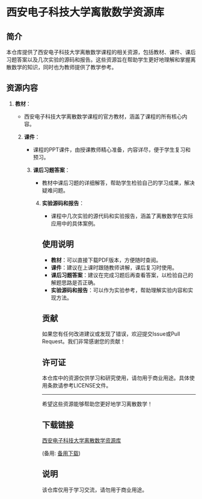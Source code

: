 # 西安电子科技大学离散数学资源库

## 简介

本仓库提供了西安电子科技大学离散数学课程的相关资源，包括教材、课件、课后习题答案以及几次实验的源码和报告。这些资源旨在帮助学生更好地理解和掌握离散数学的知识，同时也为教师提供了教学参考。

## 资源内容

1. **教材**：
   - 西安电子科技大学离散数学课程的官方教材，涵盖了课程的所有核心内容。

   2. **课件**：
      - 课程的PPT课件，由授课教师精心准备，内容详尽，便于学生复习和预习。

      3. **课后习题答案**：
         - 教材中课后习题的详细解答，帮助学生检验自己的学习成果，解决疑难问题。

         4. **实验源码和报告**：
            - 课程中几次实验的源代码和实验报告，涵盖了离散数学在实际应用中的具体案例。

            ## 使用说明

            - **教材**：可以直接下载PDF版本，方便随时查阅。
            - **课件**：建议在上课时跟随教师讲解，课后复习时使用。
            - **课后习题答案**：建议在完成习题后再查看答案，以检验自己的解题思路是否正确。
            - **实验源码和报告**：可以作为实验参考，帮助理解实验内容和实现方法。

            ## 贡献

            如果您有任何改进建议或发现了错误，欢迎提交Issue或Pull Request。我们非常感谢您的贡献！

            ## 许可证

            本仓库中的资源仅供学习和研究使用，请勿用于商业用途。具体使用条款请参考LICENSE文件。

            ---

            希望这些资源能够帮助您更好地学习离散数学！

            ## 下载链接
            [西安电子科技大学离散数学资源库](https://pan.quark.cn/s/3662dc2ae54c) 

            (备用: [备用下载](https://pan.baidu.com/s/1CeoftEyfi4zCPkxISfNRKQ?pwd=1234))

            ## 说明

            该仓库仅用于学习交流，请勿用于商业用途。
